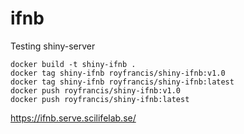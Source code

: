 # ifnb

Testing shiny-server

```
docker build -t shiny-ifnb .
docker tag shiny-ifnb royfrancis/shiny-ifnb:v1.0
docker tag shiny-ifnb royfrancis/shiny-ifnb:latest
docker push royfrancis/shiny-ifnb:v1.0
docker push royfrancis/shiny-ifnb:latest
```

https://ifnb.serve.scilifelab.se/


